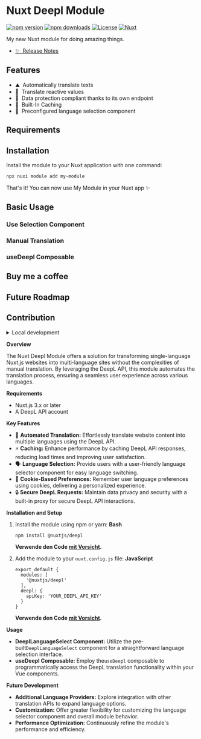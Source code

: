 <!--
Get your module up and running quickly.

Find and replace all on all files (CMD+SHIFT+F):
- Name: My Module
- Package name: my-module
- Description: My new Nuxt module
-->

# Nuxt Deepl Module

[![npm version][npm-version-src]][npm-version-href]
[![npm downloads][npm-downloads-src]][npm-downloads-href]
[![License][license-src]][license-href]
[![Nuxt][nuxt-src]][nuxt-href]

My new Nuxt module for doing amazing things.

- [✨ &nbsp;Release Notes](/CHANGELOG.md)

<!-- - [🏀 Online playground](https://stackblitz.com/github/your-org/my-module?file=playground%2Fapp.vue) -->

<!-- - [📖  Documentation](https://example.com) -->

## Features

- ⛰ &nbsp;Automatically translate texts
- 🚠 &nbsp;Translate reactive values
- 🚠 &nbsp;Data protection compliant thanks to its own endpoint
- 🌲 &nbsp;Built-In Caching
- 🌲 &nbsp;Preconfigured language selection component

## Requirements

## Installation

Install the module to your Nuxt application with one command:

```bash
npx nuxi module add my-module
```

That's it! You can now use My Module in your Nuxt app ✨

## Basic Usage

### Use Selection Component

### Manual Translation

### useDeepl Composable

## Buy me a coffee

## Future Roadmap

## Contribution

<details>
  <summary>Local development</summary>

```bash
# Install dependencies
npm install

# Generate type stubs
npm run dev:prepare

# Develop with the playground
npm run dev

# Build the playground
npm run dev:build

# Run ESLint
npm run lint

# Run Vitest
npm run test
npm run test:watch

# Release new version
npm run release
```

</details>

<!-- Badges -->

**Overview**

The Nuxt Deepl Module offers a solution for transforming single-language Nuxt.js websites into multi-language sites without the complexities of manual translation. By leveraging the DeepL API, this module automates the translation process, ensuring a seamless user experience across various languages.

**Requirements**

* Nuxt.js 3.x or later
* A DeepL API account

**Key Features**

* 🤖 **Automated Translation:** Effortlessly translate website content into multiple languages using the DeepL API.
* ⚡️ **Caching:** Enhance performance by caching DeepL API responses, reducing load times and improving user satisfaction.
* 🗣️ **Language Selection:** Provide users with a user-friendly language selector component for easy language switching.
* 🍪 **Cookie-Based Preferences:** Remember user language preferences using cookies, delivering a personalized experience.
* 🔒 **Secure DeepL Requests:** Maintain data privacy and security with a built-in proxy for secure DeepL API interactions.

**Installation and Setup**

1. Install the module using npm or yarn:
   **Bash**

   ```
   npm install @nuxtjs/deepl
   ```

   **Verwende den Code **[mit Vorsicht](/faq#coding)**.**
2. Add the module to your `nuxt.config.js` file:
   **JavaScript**

   ```
   export default {
     modules: [
       '@nuxtjs/deepl'
     ],
     deepl: {
       apiKey: 'YOUR_DEEPL_API_KEY'
     }
   }
   ```

   **Verwende den Code **[mit Vorsicht](/faq#coding)**.**

**Usage**

* **DeeplLanguageSelect Component:** Utilize the pre-built`DeeplLanguageSelect` component for a straightforward language selection interface.
* **useDeepl Composable:** Employ the`useDeepl` composable to programmatically access the DeepL translation functionality within your Vue components.

**Future Development**

* **Additional Language Providers:** Explore integration with other translation APIs to expand language options.
* **Customization:** Offer greater flexibility for customizing the language selector component and overall module behavior.
* **Performance Optimization:** Continuously refine the module's performance and efficiency.

[npm-version-src]: https://img.shields.io/npm/v/nuxt-deepl-module/latest.svg?style=flat&colorA=020420&colorB=00DC82
[npm-version-href]: https://npmjs.com/package/nuxt-deepl-module
[npm-downloads-src]: https://img.shields.io/npm/dm/nuxt-deepl-module.svg?style=flat&colorA=020420&colorB=00DC82
[npm-downloads-href]: https://npmjs.com/package/nuxt-deepl-module
[license-src]: https://img.shields.io/npm/l/nuxt-deepl-module.svg?style=flat&colorA=020420&colorB=00DC82
[license-href]: https://npmjs.com/package/nuxt-deepl-module
[nuxt-src]: https://img.shields.io/badge/Nuxt-020420?logo=nuxt.js
[nuxt-href]: https://nuxt.com
